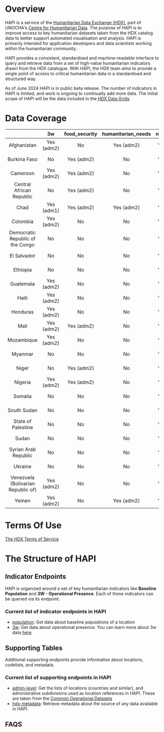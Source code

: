 # Overview
HAPI is a service of the [Humanitarian Data Exchange (HDX)](https://data.humdata.org), part of UNOCHA's [Centre for Humanitarian Data](https://centre.humdata.org). The purpose of HAPI is to improve access to key humanitarian datasets taken from the HDX catalog data to better support automated visualisation and analysis. HAPI is primarily intended for application developers and data scientists working within the humanitarian community.

HAPI provides a consistent, standardised and machine-readable interface to query and retrieve data from a set of high-value humanitarian indicators drawn from the HDX catalogue. With HAPI, the HDX team aims to provide a single point of access to critical humanitarian data in a standardised and structured way. 

As of June 2024 HAPI is in public beta release. The number of indicators in HAPI is limited, and work is ongoing to continually add more data. The initial scope of HAPI will be the data included in the [HDX Data Grids](https://data.humdata.org/dashboards/overview-of-data-grids).

# Data Coverage

|                                    |     3w     | food_security | humanitarian_needs | national_risk | population |
|:----------------------------------:|:----------:|:-------------:|:------------------:|:-------------:|:----------:|
|            Afghanistan             | Yes (adm2) |       No      |     Yes (adm2)     |   Yes (adm0)  | Yes (adm1) |
|            Burkina Faso            |     No     |   Yes (adm2)  |         No         |   Yes (adm0)  | Yes (adm2) |
|              Cameroon              | Yes (adm2) |   Yes (adm2)  |         No         |   Yes (adm0)  | Yes (adm1) |
|      Central African Republic      |     No     |   Yes (adm2)  |         No         |   Yes (adm0)  |     No     |
|                Chad                | Yes (adm1) |   Yes (adm2)  |     Yes (adm2)     |   Yes (adm0)  | Yes (adm2) |
|              Colombia              | Yes (adm2) |       No      |         No         |   Yes (adm0)  | Yes (adm2) |
|  Democratic Republic of the Congo  |     No     |       No      |         No         |   Yes (adm0)  | Yes (adm2) |
|            El Salvador             |     No     |       No      |         No         |   Yes (adm0)  | Yes (adm2) |
|              Ethiopia              |     No     |       No      |         No         |   Yes (adm0)  | Yes (adm2) |
|             Guatemala              | Yes (adm2) |       No      |         No         |   Yes (adm0)  | Yes (adm2) |
|               Haiti                | Yes (adm2) |       No      |         No         |   Yes (adm0)  | Yes (adm2) |
|              Honduras              | Yes (adm2) |       No      |         No         |   Yes (adm0)  | Yes (adm2) |
|                Mali                | Yes (adm2) |   Yes (adm2)  |         No         |   Yes (adm0)  | Yes (adm2) |
|             Mozambique             | Yes (adm2) |       No      |         No         |   Yes (adm0)  | Yes (adm2) |
|              Myanmar               |     No     |       No      |         No         |   Yes (adm0)  | Yes (adm2) |
|               Niger                |     No     |   Yes (adm2)  |         No         |   Yes (adm0)  | Yes (adm2) |
|              Nigeria               | Yes (adm2) |   Yes (adm2)  |         No         |   Yes (adm0)  | Yes (adm2) |
|              Somalia               |     No     |       No      |         No         |   Yes (adm0)  | Yes (adm2) |
|            South Sudan             |     No     |       No      |         No         |   Yes (adm0)  | Yes (adm2) |
|         State of Palestine         |     No     |       No      |         No         |   Yes (adm0)  | Yes (adm1) |
|               Sudan                |     No     |       No      |         No         |   Yes (adm0)  | Yes (adm1) |
|        Syrian Arab Republic        |     No     |       No      |         No         |   Yes (adm0)  |     No     |
|              Ukraine               |     No     |       No      |         No         |   Yes (adm0)  | Yes (adm1) |
| Venezuela (Bolivarian Republic of) | Yes (adm2) |       No      |         No         |   Yes (adm0)  | Yes (adm2) |
|               Yemen                | Yes (adm2) |       No      |     Yes (adm2)     |   Yes (adm0)  |     No     |

# Terms Of Use
[The HDX Terms of Service](https://data.humdata.org/faqs/terms)

# The Structure of HAPI
## Indicator Endpoints
HAPI is organized around a set of key humanitarian indicators like **Baseline Population** and **3W - Operational Presence**. Each of these indicators can be queried via its endpoint.

### Current list of indicator endpoints in HAPI
- [population](https://placeholder.url/docs#/population): Get data about baseline populations of a location
- [3w](https://placeholder.url/docs#/3W): Get data about operational presence. You can learn more about 3w data [here](https://3w.unocha.org/)

## Supporting Tables
Additional supporting endpoints provide information about locations, codelists, and metadata.
### Current list of supporting endpoints in HAPI
- [admin-level](https://placeholder.url/docs#/admin-level): Get the lists of locations (countries and similar), and administrative subdivisions used as location references in HAPI. These are taken from the [Common Operational Datasets](https://data.humdata.org/dashboards/cod)
- [hdx-metadata](https://placeholder.url/docs#/hdx-metadata): Retrieve metadata about the source of any data available in HAPI.

## FAQS